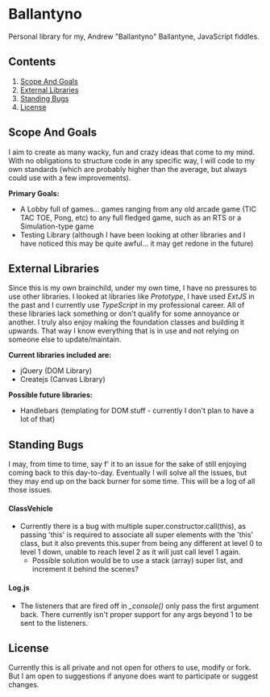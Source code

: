 # Ballantyno

Personal library for my, Andrew "Ballantyno" Ballantyne, JavaScript fiddles.

## Contents

1. [Scope And Goals](#scope-and-goals)
1. [External Libraries](#external-libraries)
1. [Standing Bugs](#standing-bugs)
1. [License](#license)

## Scope And Goals

I aim to create as many wacky, fun and crazy ideas that come to my mind. With no obligations to structure code in any specific way, I will
code to my own standards (which are probably higher than the average, but always could use with a few improvements).

**Primary Goals:**

 - A Lobby full of games... games ranging from any old arcade game (TIC TAC TOE, Pong, etc) to any full fledged game, such as an RTS or a
  Simulation-type game
 - Testing Library (although I have been looking at other libraries and I have noticed this may be quite awful... it may get redone in the
 future)

## External Libraries

Since this is my own brainchild, under my own time, I have no pressures to use other libraries. I looked at libraries like *Prototype*,
I have used *ExtJS* in the past and I currently use *TypeScript* in my professional career. All of these libraries lack something or don't
qualify for some annoyance or another. I truly also enjoy making the foundation classes and building it upwards. That way I know everything
that is in use and not relying on someone else to update/maintain.

**Current libraries included are:**

 - jQuery (DOM Library)
 - Createjs (Canvas Library)

**Possible future libraries:**

 - Handlebars (templating for DOM stuff - currently I don't plan to have a lot of that)

## Standing Bugs

I may, from time to time, say f' it to an issue for the sake of still enjoying coming back to this day-to-day. Eventually I will solve
all the issues, but they may end up on the back burner for some time. This will be a log of all those issues.

#### ClassVehicle

 - Currently there is a bug with multiple super.constructor.call(this), as passing 'this' is required to associate all super elements
 with the 'this' class, but it also prevents this.super from being any different at level 0 to level 1 down, unable to reach level 2 as
 it will just call level 1 again.
     - Possible solution would be to use a stack (array) super list, and increment it behind the scenes?

#### Log.js

 - The listeners that are fired off in *\_console()* only pass the first argument back. There currently isn't proper support for any args
  beyond 1 to be sent to the listeners.

## License

Currently this is all private and not open for others to use, modify or fork. But I am open to suggestions if anyone does want to
 participate or suggest changes.
